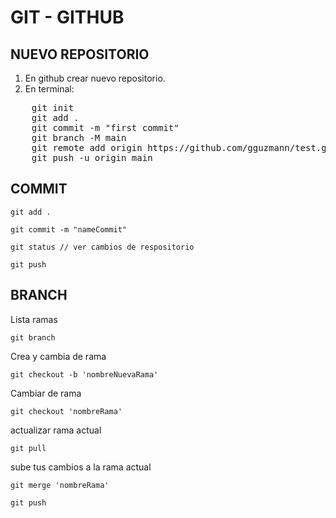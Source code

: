 # GIT - GITHUB

## NUEVO REPOSITORIO

1. En github crear nuevo repositorio.
2. En terminal: 
<pre>
    git init
    git add .
    git commit -m "first commit"
    git branch -M main
    git remote add origin https://github.com/gguzmann/test.git
    git push -u origin main
</pre>

## COMMIT

    git add .

    git commit -m "nameCommit"

    git status // ver cambios de respositorio

    git push
    
## BRANCH

Lista ramas

    git branch

Crea y cambia de rama

    git checkout -b 'nombreNuevaRama' 
    
Cambiar de rama

    git checkout 'nombreRama'

actualizar rama actual

    git pull    

sube tus cambios a la rama actual

    git merge 'nombreRama' 
    
    git push


    
    